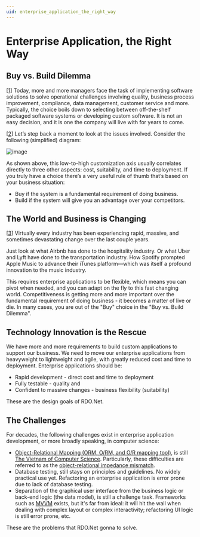 ```yaml
---
uid: enterprise_application_the_right_way
---
```


# Enterprise Application, the Right Way

## Buy vs. Build Dilemma

[[1]] Today, more and more managers face the task of implementing software solutions to solve operational challenges involving quality, business process improvement, compliance, data management, customer service and more. Typically, the choice boils down to selecting between off-the-shelf packaged software systems or developing custom software. It is not an easy decision, and it is one the company will live with for years to come.

[[2]] Let’s step back a moment to look at the issues involved. Consider the following (simplified) diagram:

![image](/images/BuyVsBuild.jpg)

As shown above, this low-to-high customization axis usually correlates directly to three other aspects: cost, suitability, and time to deployment. If you truly have a choice there’s a very useful rule of thumb that’s based on your business situation:

* Buy if the system is a fundamental requirement of doing business.
* Build if the system will give you an advantage over your competitors.

## The World and Business is Changing

[[3]] Virtually every industry has been experiencing rapid, massive, and sometimes devastating change over the last couple years.

Just look at what Airbnb has done to the hospitality industry. Or what Uber and Lyft have done to the transportation industry. How Spotify prompted Apple Music to advance their iTunes platform—which was itself a profound innovation to the music industry.

This requires enterprise applications to be flexible, which means you can pivot when needed, and you can adapt on the fly to this fast changing world. Competitiveness is getting more and more important over the fundamental requirement of doing business - it becomes a matter of live or die. In many cases, you are out of the "Buy" choice in the "Buy vs. Build Dilemma".

## Technology Innovation is the Rescue

We have more and more requirements to build custom applications to support our business. We need to move our enterprise applications from heavyweight to lightweight and agile, with greatly reduced cost and time to deployment. Enterprise applications should be:

* Rapid development - direct cost and time to deployment
* Fully testable - quality and
* Confident to massive changes - business flexibility (suitability)

These are the design goals of RDO.Net.

## The Challenges

For decades, the following challenges exist in enterprise application development, or more broadly speaking, in computer science:

* [Object-Relational Mapping (ORM, O/RM, and O/R mapping tool)](https://en.wikipedia.org/wiki/Object-relational_mapping), is still [The Vietnam of Computer Science](http://blogs.tedneward.com/post/the-vietnam-of-computer-science/). Particularly, these difficulties are referred to as the [object-relational impedance mismatch](https://en.wikipedia.org/wiki/Object-relational_impedance_mismatch).
* Database testing, still stays on principles and guidelines. No widely practical use yet. Refactoring an enterprise
application is error prone due to lack of database testing.
* Separation of the graphical user interface from the business logic or back-end logic (the data model), is still a challenge task. Frameworks such as [MVVM](https://en.wikipedia.org/wiki/Model%E2%80%93view%E2%80%93viewmodel) exists, but it's far from ideal: it will hit the wall when dealing with complex layout or complex interactivity; refactoring UI logic is still error prone, etc.

These are the problems that RDO.Net gonna to solve.

[1]: https://espressomoon.com/packaged-or-custom-software/
[2]: http://www.baselinemag.com/c/a/Application-Development/Buy-vs-Build-Software-Applications-The-Eternal-Dilemma/1
[3]: https://www.forbes.com/sites/quora/2018/01/05/how-can-businesses-adapt-to-a-rapidly-changing-world/#57b42a925930
